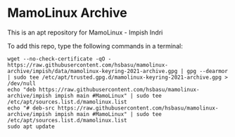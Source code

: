 # MamoLinux Archive
This is an apt repository for MamoLinux - Impish Indri


To add this repo, type the following commands in a terminal:
```
wget --no-check-certificate -qO - https://raw.githubusercontent.com/hsbasu/mamolinux-archive/impish/data/mamolinux-keyring-2021-archive.gpg | gpg --dearmor | sudo tee /etc/apt/trusted.gpg.d/mamolinux-keyring-2021-archive.gpg > /dev/null
echo "deb https://raw.githubusercontent.com/hsbasu/mamolinux-archive/impish impish main #MamoLinux" | sudo tee /etc/apt/sources.list.d/mamolinux.list
echo "# deb-src https://raw.githubusercontent.com/hsbasu/mamolinux-archive/impish impish main #MamoLinux" | sudo tee /etc/apt/sources.list.d/mamolinux.list
sudo apt update
```
